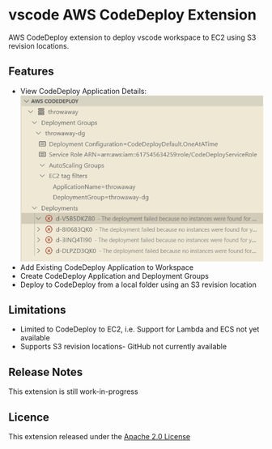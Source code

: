 # vscode AWS CodeDeploy Extension
AWS CodeDeploy extension to deploy vscode workspace to EC2 using S3 revision locations.

## Features
- View CodeDeploy Application Details:
![explorer](./resources/marketplace/explorer.PNG)
- Add Existing CodeDeploy Application to Workspace
- Create CodeDeploy Application and Deployment Groups
- Deploy to CodeDeploy from a local folder using an S3 revision location

## Limitations
- Limited to CodeDeploy to EC2, i.e. Support for Lambda and ECS not yet available
- Supports S3 revision locations- GitHub not currently available 

## Release Notes
This extension is still work-in-progress

## Licence
This extension released under the [Apache 2.0 License](https://www.apache.org/licenses/LICENSE-2.0)